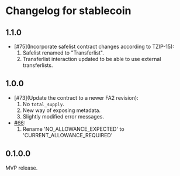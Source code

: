 <!--
SPDX-FileCopyrightText: 2020 tqtezos
SPDX-License-Identifier: MIT
-->
# Changelog for stablecoin

## 1.1.0
* [#75](Incorporate safelist contract changes according to TZIP-15):
  1. Safelist renamed to "Transferlist".
  2. Transferlist interaction updated to be able to use external transferlists.

## 1.0.0

* [#73](Update the contract to a newer FA2 revision):
  1. No `total_supply`.
  2. New way of exposing metadata.
  3. Slightly modified error messages.
* [#66](https://github.com/tqtezos/stablecoin/pull/66):
  1. Rename 'NO_ALLOWANCE_EXPECTED' to 'CURRENT_ALLOWANCE_REQUIRED'

## 0.1.0.0

MVP release.
